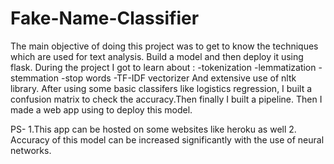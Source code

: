 # Fake-Name-Classifier
The main objective of doing this project was to get to know the techniques which are used for text analysis.
Build a model and then deploy it using flask.
During the project I got to learn about :
-tokenization
-lemmatization
-stemmation
-stop words 
-TF-IDF vectorizer
And extensive use of nltk library.
After using some basic classifers like logistics regression, I built a confusion matrix to check the accuracy.Then finally I built a pipeline.
Then I made a web app using to deploy this model.

PS- 1.This app can be hosted on some websites like heroku as well
    2. Accuracy of this model can be increased significantly with the use of neural networks.
